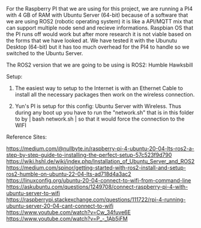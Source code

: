For the Raspberry PI that we are using for this project, we are running a PI4 with 4 GB of RAM with Ubuntu Server (64-bit) because of a software that we are using ROS2 (robotic operating system) it is like a API/MQTT mix that can support multiple node send and recieve informations. Raspbian OS that the PI runs off would work but after more research it is not viable based on the forms that we have looked at. We have tested it with the Ubunutu Desktop (64-bit) but it has too much overhead for the PI4 to handle so we switched to the Ubuntu Server.

The ROS2 version that we are going to be using is ROS2: Humble Hawksbill

Setup:

1. The easiest way to setup to the Internet is with an Ethernet Cable to install all the necessary packages then work on the wireless connection.

2. Yun's PI is setup for this config: Ubuntu Server with Wireless. Thus during any boot up you have to run the "network.sh" that is in this folder to by | bash network.sh | so that it would force the connection to the WIFI

Reference Sites:

https://medium.com/@nullbyte.in/raspberry-pi-4-ubuntu-20-04-lts-ros2-a-step-by-step-guide-to-installing-the-perfect-setup-57c523f9d790
https://wiki.hshl.de/wiki/index.php/Installation_of_Ubuntu_Server_and_ROS2
https://medium.com/spinor/getting-started-with-ros2-install-and-setup-ros2-humble-on-ubuntu-22-04-lts-ad718d4a3ac2
https://linuxconfig.org/ubuntu-20-04-connect-to-wifi-from-command-line
https://askubuntu.com/questions/1249708/connect-raspberry-pi-4-with-ubuntu-server-to-wifi
https://raspberrypi.stackexchange.com/questions/111722/rpi-4-running-ubuntu-server-20-04-cant-connect-to-wifi
https://www.youtube.com/watch?v=Cw_34fuve6E
https://www.youtube.com/watch?v=P_-_1Ab5jFM